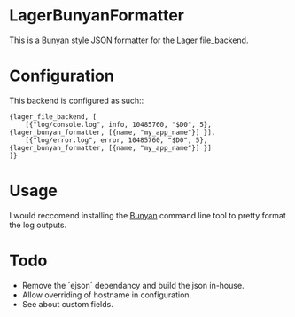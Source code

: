 LagerBunyanFormatter
====================

This is a [Bunyan](https://github.com/trentm/node-bunyan) style JSON formatter for the [Lager](https://github.com/basho/lager) file_backend.

Configuration
=============

This backend is configured as such::

	{lager_file_backend, [
		[{"log/console.log", info, 10485760, "$D0", 5}, {lager_bunyan_formatter, [{name, "my_app_name"}] }],
		[{"log/error.log", error, 10485760, "$D0", 5}, {lager_bunyan_formatter, [{name, "my_app_name"}] }]
	]}

Usage
=====

I would reccomend installing the [Bunyan](https://github.com/trentm/node-bunyan) command line tool to pretty format the log outputs.

Todo
====

 * Remove the ´ejson´ dependancy and build the json in-house.
 * Allow overriding of hostname in configuration.
 * See about custom fields.